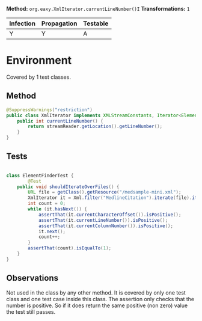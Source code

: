 
**Method:** `org.eaxy.XmlIterator.currentLineNumber()I`
**Transformations:** `1`

| Infection | Propagation | Testable |
|-----------|-------------|----------|
| Y         | Y           | A        |

# Environment

Covered by 1 test classes.

## Method

```Java
@SuppressWarnings("restriction")
public class XmlIterator implements XMLStreamConstants, Iterator<Element> {
    public int currentLineNumber() {
        return streamReader.getLocation().getLineNumber();
    }
}

```
## Tests

```Java

class ElementFinderTest {
        @Test
    public void shouldIterateOverFiles() {
        URL file = getClass().getResource("/medsample-mini.xml");
        XmlIterator it = Xml.filter("MedlineCitation").iterate(file).iterator();
        int count = 0;
        while (it.hasNext()) {
            assertThat(it.currentCharacterOffset()).isPositive();
            assertThat(it.currentLineNumber()).isPositive();
            assertThat(it.currentColumnNumber()).isPositive();
            it.next();
            count++;
        }
        assertThat(count).isEqualTo(1);
    }
}
```

## Observations
Not used in the class by any other method. It is covered by only one test class
and one test case inside this class. The assertion only checks that the number
is positive. So if it does return the same positive (non zero) value the test
still passes.